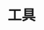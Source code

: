 ---
title: 工具
description: 工欲善其事，必先利其器。这里收录了各种工具的配置
image: hammer_and_wrench.svg

# Badge style
style:
    background: "#ff9933"
    color: "#262626"
---